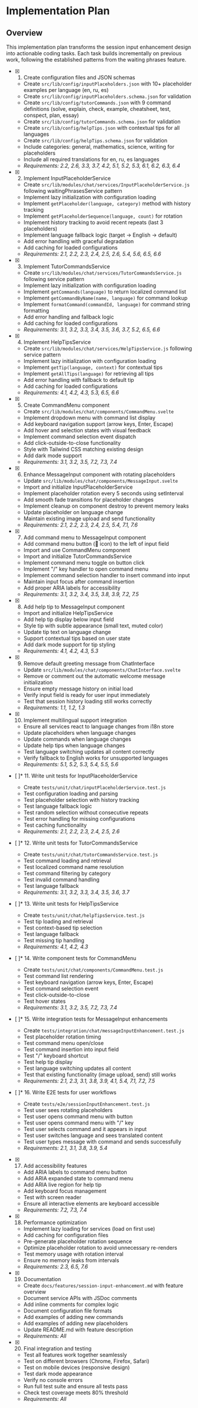 # Implementation Plan

## Overview

This implementation plan transforms the session input enhancement design into actionable coding tasks. Each task builds incrementally on previous work, following the established patterns from the waiting phrases feature.

- [x] 1. Create configuration files and JSON schemas
  - Create `src/lib/config/inputPlaceholders.json` with 10+ placeholder examples per language (en, ru, es)
  - Create `src/lib/config/inputPlaceholders.schema.json` for validation
  - Create `src/lib/config/tutorCommands.json` with 9 command definitions (solve, explain, check, example, cheatsheet, test, conspect, plan, essay)
  - Create `src/lib/config/tutorCommands.schema.json` for validation
  - Create `src/lib/config/helpTips.json` with contextual tips for all languages
  - Create `src/lib/config/helpTips.schema.json` for validation
  - Include categories: general, mathematics, science, writing for placeholders
  - Include all required translations for en, ru, es languages
  - _Requirements: 2.2, 2.6, 3.3, 3.7, 4.2, 5.1, 5.2, 5.3, 6.1, 6.2, 6.3, 6.4_

- [x] 2. Implement InputPlaceholderService
  - Create `src/lib/modules/chat/services/InputPlaceholderService.js` following waitingPhrasesService pattern
  - Implement lazy initialization with configuration loading
  - Implement `getPlaceholder(language, category)` method with history tracking
  - Implement `getPlaceholderSequence(language, count)` for rotation
  - Implement history tracking to avoid recent repeats (last 3 placeholders)
  - Implement language fallback logic (target → English → default)
  - Add error handling with graceful degradation
  - Add caching for loaded configurations
  - _Requirements: 2.1, 2.2, 2.3, 2.4, 2.5, 2.6, 5.4, 5.6, 6.5, 6.6_

- [x] 3. Implement TutorCommandsService
  - Create `src/lib/modules/chat/services/TutorCommandsService.js` following service pattern
  - Implement lazy initialization with configuration loading
  - Implement `getCommands(language)` to return localized command list
  - Implement `getCommandByName(name, language)` for command lookup
  - Implement `formatCommand(commandId, language)` for command string formatting
  - Add error handling and fallback logic
  - Add caching for loaded configurations
  - _Requirements: 3.1, 3.2, 3.3, 3.4, 3.5, 3.6, 3.7, 5.2, 6.5, 6.6_

- [x] 4. Implement HelpTipsService
  - Create `src/lib/modules/chat/services/HelpTipsService.js` following service pattern
  - Implement lazy initialization with configuration loading
  - Implement `getTip(language, context)` for contextual tips
  - Implement `getAllTips(language)` for retrieving all tips
  - Add error handling with fallback to default tip
  - Add caching for loaded configurations
  - _Requirements: 4.1, 4.2, 4.3, 5.3, 6.5, 6.6_

- [x] 5. Create CommandMenu component
  - Create `src/lib/modules/chat/components/CommandMenu.svelte`
  - Implement dropdown menu with command list display
  - Add keyboard navigation support (arrow keys, Enter, Escape)
  - Add hover and selection states with visual feedback
  - Implement command selection event dispatch
  - Add click-outside-to-close functionality
  - Style with Tailwind CSS matching existing design
  - Add dark mode support
  - _Requirements: 3.1, 3.2, 3.5, 7.2, 7.3, 7.4_

- [x] 6. Enhance MessageInput component with rotating placeholders
  - Update `src/lib/modules/chat/components/MessageInput.svelte`
  - Import and initialize InputPlaceholderService
  - Implement placeholder rotation every 5 seconds using setInterval
  - Add smooth fade transitions for placeholder changes
  - Implement cleanup on component destroy to prevent memory leaks
  - Update placeholder on language change
  - Maintain existing image upload and send functionality
  - _Requirements: 2.1, 2.2, 2.3, 2.4, 2.5, 5.4, 7.1, 7.6_

- [x] 7. Add command menu to MessageInput component
  - Add command menu button (🎯 icon) to the left of input field
  - Import and use CommandMenu component
  - Import and initialize TutorCommandsService
  - Implement command menu toggle on button click
  - Implement "/" key handler to open command menu
  - Implement command selection handler to insert command into input
  - Maintain input focus after command insertion
  - Add proper ARIA labels for accessibility
  - _Requirements: 3.1, 3.2, 3.4, 3.5, 3.8, 3.9, 7.2, 7.5_

- [x] 8. Add help tip to MessageInput component
  - Import and initialize HelpTipsService
  - Add help tip display below input field
  - Style tip with subtle appearance (small text, muted color)
  - Update tip text on language change
  - Support contextual tips based on user state
  - Add dark mode support for tip styling
  - _Requirements: 4.1, 4.2, 4.3, 5.3_

- [x] 9. Remove default greeting message from ChatInterface
  - Update `src/lib/modules/chat/components/ChatInterface.svelte`
  - Remove or comment out the automatic welcome message initialization
  - Ensure empty message history on initial load
  - Verify input field is ready for user input immediately
  - Test that session history loading still works correctly
  - _Requirements: 1.1, 1.2, 1.3_

- [x] 10. Implement multilingual support integration
  - Ensure all services react to language changes from i18n store
  - Update placeholders when language changes
  - Update commands when language changes
  - Update help tips when language changes
  - Test language switching updates all content correctly
  - Verify fallback to English works for unsupported languages
  - _Requirements: 5.1, 5.2, 5.3, 5.4, 5.5, 5.6_

- [ ]\* 11. Write unit tests for InputPlaceholderService
  - Create `tests/unit/chat/inputPlaceholderService.test.js`
  - Test configuration loading and parsing
  - Test placeholder selection with history tracking
  - Test language fallback logic
  - Test random selection without consecutive repeats
  - Test error handling for missing configurations
  - Test caching functionality
  - _Requirements: 2.1, 2.2, 2.3, 2.4, 2.5, 2.6_

- [ ]\* 12. Write unit tests for TutorCommandsService
  - Create `tests/unit/chat/tutorCommandsService.test.js`
  - Test command loading and retrieval
  - Test localized command name resolution
  - Test command filtering by category
  - Test invalid command handling
  - Test language fallback
  - _Requirements: 3.1, 3.2, 3.3, 3.4, 3.5, 3.6, 3.7_

- [ ]\* 13. Write unit tests for HelpTipsService
  - Create `tests/unit/chat/helpTipsService.test.js`
  - Test tip loading and retrieval
  - Test context-based tip selection
  - Test language fallback
  - Test missing tip handling
  - _Requirements: 4.1, 4.2, 4.3_

- [ ]\* 14. Write component tests for CommandMenu
  - Create `tests/unit/chat/components/CommandMenu.test.js`
  - Test command list rendering
  - Test keyboard navigation (arrow keys, Enter, Escape)
  - Test command selection event
  - Test click-outside-to-close
  - Test hover states
  - _Requirements: 3.1, 3.2, 3.5, 7.2, 7.3, 7.4_

- [ ]\* 15. Write integration tests for MessageInput enhancements
  - Create `tests/integration/chat/messageInputEnhancement.test.js`
  - Test placeholder rotation timing
  - Test command menu open/close
  - Test command insertion into input field
  - Test "/" keyboard shortcut
  - Test help tip display
  - Test language switching updates all content
  - Test that existing functionality (image upload, send) still works
  - _Requirements: 2.1, 2.3, 3.1, 3.8, 3.9, 4.1, 5.4, 7.1, 7.2, 7.5_

- [ ]\* 16. Write E2E tests for user workflows
  - Create `tests/e2e/sessionInputEnhancement.test.js`
  - Test user sees rotating placeholders
  - Test user opens command menu with button
  - Test user opens command menu with "/" key
  - Test user selects command and it appears in input
  - Test user switches language and sees translated content
  - Test user types message with command and sends successfully
  - _Requirements: 2.1, 3.1, 3.8, 3.9, 5.4_

- [x] 17. Add accessibility features
  - Add ARIA labels to command menu button
  - Add ARIA expanded state to command menu
  - Add ARIA live region for help tip
  - Add keyboard focus management
  - Test with screen reader
  - Ensure all interactive elements are keyboard accessible
  - _Requirements: 7.2, 7.3, 7.4_

- [x] 18. Performance optimization
  - Implement lazy loading for services (load on first use)
  - Add caching for configuration files
  - Pre-generate placeholder rotation sequence
  - Optimize placeholder rotation to avoid unnecessary re-renders
  - Test memory usage with rotation interval
  - Ensure no memory leaks from intervals
  - _Requirements: 2.3, 6.5, 7.6_

- [x] 19. Documentation
  - Create `docs/features/session-input-enhancement.md` with feature overview
  - Document service APIs with JSDoc comments
  - Add inline comments for complex logic
  - Document configuration file formats
  - Add examples of adding new commands
  - Add examples of adding new placeholders
  - Update README.md with feature description
  - _Requirements: All_

- [x] 20. Final integration and testing
  - Test all features work together seamlessly
  - Test on different browsers (Chrome, Firefox, Safari)
  - Test on mobile devices (responsive design)
  - Test dark mode appearance
  - Verify no console errors
  - Run full test suite and ensure all tests pass
  - Check test coverage meets 80% threshold
  - _Requirements: All_
